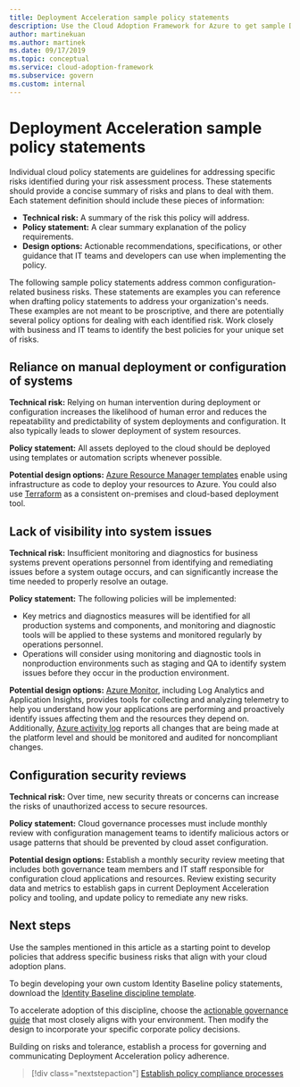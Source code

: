 ```yaml
---
title: Deployment Acceleration sample policy statements
description: Use the Cloud Adoption Framework for Azure to get sample Deployment Acceleration policy statements to help you draft policy statements.
author: martinekuan
ms.author: martinek
ms.date: 09/17/2019
ms.topic: conceptual
ms.service: cloud-adoption-framework
ms.subservice: govern
ms.custom: internal
---
```


# Deployment Acceleration sample policy statements

Individual cloud policy statements are guidelines for addressing specific risks identified during your risk assessment process. These statements should provide a concise summary of risks and plans to deal with them. Each statement definition should include these pieces of information:

- **Technical risk:** A summary of the risk this policy will address.
- **Policy statement:** A clear summary explanation of the policy requirements.
- **Design options:** Actionable recommendations, specifications, or other guidance that IT teams and developers can use when implementing the policy.

The following sample policy statements address common configuration-related business risks. These statements are examples you can reference when drafting policy statements to address your organization's needs. These examples are not meant to be proscriptive, and there are potentially several policy options for dealing with each identified risk. Work closely with business and IT teams to identify the best policies for your unique set of risks.

## Reliance on manual deployment or configuration of systems

**Technical risk:** Relying on human intervention during deployment or configuration increases the likelihood of human error and reduces the repeatability and predictability of system deployments and configuration. It also typically leads to slower deployment of system resources.

**Policy statement:** All assets deployed to the cloud should be deployed using templates or automation scripts whenever possible.

**Potential design options:** [Azure Resource Manager templates](/azure/azure-resource-manager/templates/overview) enable using infrastructure as code to deploy your resources to Azure. You could also use [Terraform](/azure/developer/terraform/overview) as a consistent on-premises and cloud-based deployment tool.

## Lack of visibility into system issues

**Technical risk:** Insufficient monitoring and diagnostics for business systems prevent operations personnel from identifying and remediating issues before a system outage occurs, and can significantly increase the time needed to properly resolve an outage.

**Policy statement:** The following policies will be implemented:

- Key metrics and diagnostics measures will be identified for all production systems and components, and monitoring and diagnostic tools will be applied to these systems and monitored regularly by operations personnel.
- Operations will consider using monitoring and diagnostic tools in nonproduction environments such as staging and QA to identify system issues before they occur in the production environment.

**Potential design options:** [Azure Monitor](/azure/azure-monitor/), including Log Analytics and Application Insights, provides tools for collecting and analyzing telemetry to help you understand how your applications are performing and proactively identify issues affecting them and the resources they depend on. Additionally, [Azure activity log](/azure/azure-monitor/essentials/platform-logs-overview) reports all changes that are being made at the platform level and should be monitored and audited for noncompliant changes.

## Configuration security reviews

**Technical risk:** Over time, new security threats or concerns can increase the risks of unauthorized access to secure resources.

**Policy statement:** Cloud governance processes must include monthly review with configuration management teams to identify malicious actors or usage patterns that should be prevented by cloud asset configuration.

**Potential design options:** Establish a monthly security review meeting that includes both governance team members and IT staff responsible for configuration cloud applications and resources. Review existing security data and metrics to establish gaps in current Deployment Acceleration policy and tooling, and update policy to remediate any new risks.

## Next steps

Use the samples mentioned in this article as a starting point to develop policies that address specific business risks that align with your cloud adoption plans.

To begin developing your own custom Identity Baseline policy statements, download the [Identity Baseline discipline template](../identity-baseline/template.md).

To accelerate adoption of this discipline, choose the [actionable governance guide](../guides/index.md) that most closely aligns with your environment. Then modify the design to incorporate your specific corporate policy decisions.

Building on risks and tolerance, establish a process for governing and communicating Deployment Acceleration policy adherence.

> [!div class="nextstepaction"]
> [Establish policy compliance processes](./compliance-processes.md)
